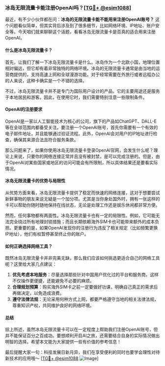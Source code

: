 ### 冰岛无限流量卡能注册OpenAI吗？[[TG💪+ @esim1088](https://t.me/s/esim1088)]

最近，有不少小伙伴都在问：**冰岛的无限流量卡能不能用来注册OpenAI账号？** 这个问题看似简单，但其实背后涉及到了很多细节，比如网络环境、IP地址、账户安全等。今天咱们就来聊聊这个话题，看看冰岛无限流量卡是否真的适合用来注册OpenAI。

#### 什么是冰岛无限流量卡？

首先，让我们了解一下冰岛无限流量卡是什么。冰岛作为一个北欧小国，地理位置相对偏远，但它却有着非常独特的网络环境。冰岛的无限流量卡通常是由当地的运营商提供的，支持高速上网和全球漫游功能。对于经常需要在外旅行或者远程办公的人来说，这种卡确实是一个不错的选择。

不过，冰岛无限流量卡并不是专门为国际用户设计的产品，它的主要用途还是服务于本地居民和游客。因此，在使用它时，我们需要特别注意一些限制条件。

#### OpenAI的注册要求

OpenAI是一家以人工智能技术为核心的公司，旗下的产品如ChatGPT、DALL-E等在全球范围内都备受关注。要注册一个OpenAI账号，首先你需要有一个有效的电子邮件地址，并且能够通过验证流程。此外，OpenAI会对用户的IP地址进行检查，确保其来源合法且符合服务条款。

那么问题来了，如果你使用冰岛无限流量卡登录OpenAI官网，会发生什么呢？理论上来说，只要你的网络连接正常并且没有被封禁，是可以完成注册的。但是，由于OpenAI对某些国家或地区的访问可能会有所限制，所以具体结果还是要看实际情况。

#### 冰岛无限流量卡的优势与局限性

从优势方面来看，冰岛无限流量卡提供了稳定而快速的网络连接，这对于想要尝试新鲜事物的朋友来说无疑是一个加分项。尤其是当你身处国外时，拥有一张这样的卡可以帮助你随时随地保持在线状态，无论是处理工作还是娱乐休闲都非常方便。

然而，任何事物都有两面性。冰岛无限流量卡也有一定的局限性。例如，它可能无法完全绕过所有地理封锁措施；而且长期依赖海外SIM卡也可能带来额外的成本负担。更重要的是，如果OpenAI发现你的注册行为违反了相关规定（比如频繁更换IP地址），他们有权暂停甚至终止你的账户。

#### 如何正确选择网络工具？

既然冰岛无限流量卡并非完美无缺，那么我们应该如何挑选更适合自己的网络工具呢？这里给大家几点建议：

1. **优先考虑本地服务**：尽量选择那些针对中国用户优化过的平台和服务商，这样不仅操作更便捷，还能避免不必要的麻烦。
2. **合理规划预算**：购买海外SIM卡之前一定要做好功课，明确自己真正的需求后再做决定，以免造成浪费。
3. **遵守法律法规**：无论采用何种方式上网，都要严格遵守当地的相关法律法规，尊重知识产权，共同维护良好的网络环境。

#### 总结

综上所述，虽然冰岛无限流量卡可以在一定程度上帮助我们注册OpenAI账号，但并不能保证百分之百成功。要想顺利开启AI之旅，还需要结合自身的实际情况做出明智的选择。希望本文能为大家提供一些有价值的参考信息！

最后提醒大家一句：科技发展日新月异，我们在享受便利的同时也要学会理性对待新技术的应用哦～ [[TG💪+ @esim1088](https://t.me/s/esim1088) ![Image](https://i.postimg.cc/4NQfJmqS/Snipaste-2025-05-13-00-14-12.png)]